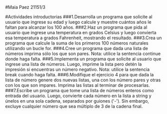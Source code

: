 #Maia Paez 21151/3

#Actividades introductorias
###1.Desarrolla un programa que solicite al usuario que ingrese su edad y luego
calcule y muestre cuántos años le faltan para alcanzar los 100 años.
###2.Haz un programa que pida al usuario que ingrese una temperatura en
grados Celsius y luego convierta esa temperatura a grados Fahrenheit,
mostrando el resultado.
###3.Crea un programa que calcule la suma de los primeros 100 números
naturales utilizando un bucle for.
###4.Cree un programa que dada una lista de números imprima sólo los que son
pares. Nota: utilice la sentencia continue donde haga falta.
###5.Implementa un programa que solicite al usuario que ingrese una lista de
números. Luego, imprime la lista pero detén la impresión si encuentras un
número negativo. Nota: utilice la sentencia break cuando haga falta.
###6.Modifique el ejercicio 4 para que dada la lista de número genere dos nuevas
listas, una con los número pares y otras con los que son impares. Imprima
las listas al terminar de procesarlas.
###7.Escribe un programa que tome una lista de números enteros como entrada
del usuario. Luego, convierte cada número en la lista a string y únelos en
una sola cadena, separados por guiones ('-'). Sin embargo, excluye cualquier
número que sea múltiplo de 3 de la cadena final.
